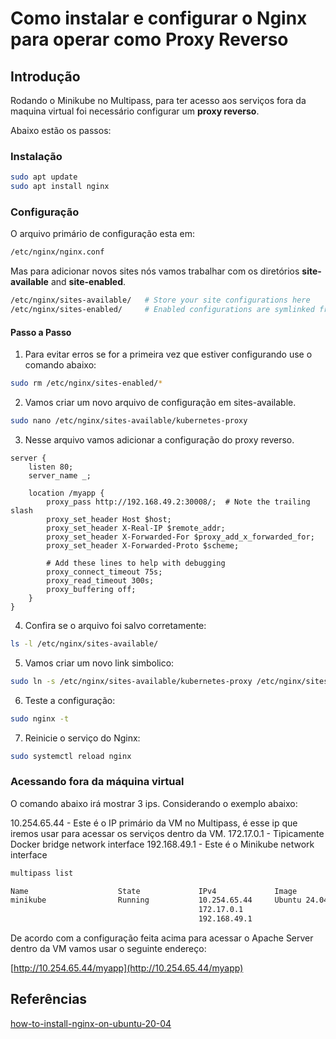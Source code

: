 # Como instalar e configurar o Nginx para operar como Proxy Reverso

## Introdução

Rodando o Minikube no Multipass, para ter acesso aos serviços fora da maquina virtual foi necessário configurar um **proxy reverso**.

Abaixo estão os passos:

### Instalação

```bash
sudo apt update
sudo apt install nginx
```

### Configuração

O arquivo primário de configuração esta em:
```bash
/etc/nginx/nginx.conf
```

Mas para adicionar novos sites nós vamos trabalhar com os diretórios **site-available** and **site-enabled**.

```bash
/etc/nginx/sites-available/   # Store your site configurations here
/etc/nginx/sites-enabled/     # Enabled configurations are symlinked from sites-available
```

#### Passo a Passo

1. Para evitar erros se for a primeira vez que estiver configurando use o comando abaixo:

```bash
sudo rm /etc/nginx/sites-enabled/*
```

2. Vamos criar um novo arquivo de configuração em sites-available.

```bash
sudo nano /etc/nginx/sites-available/kubernetes-proxy
```

3. Nesse arquivo vamos adicionar a configuração do proxy reverso.

```nginx
server {
    listen 80;
    server_name _;

    location /myapp {
        proxy_pass http://192.168.49.2:30008/;  # Note the trailing slash
        proxy_set_header Host $host;
        proxy_set_header X-Real-IP $remote_addr;
        proxy_set_header X-Forwarded-For $proxy_add_x_forwarded_for;
        proxy_set_header X-Forwarded-Proto $scheme;

        # Add these lines to help with debugging
        proxy_connect_timeout 75s;
        proxy_read_timeout 300s;
        proxy_buffering off;
    }
}
```

4. Confira se o arquivo foi salvo corretamente:

```bash
ls -l /etc/nginx/sites-available/
```

5. Vamos criar um novo link simbolico:

```bash
sudo ln -s /etc/nginx/sites-available/kubernetes-proxy /etc/nginx/sites-enabled/
```

6. Teste a configuração:

```bash
sudo nginx -t
```

7. Reinicie o serviço do Nginx:

```bash
sudo systemctl reload nginx
```

### Acessando fora da máquina virtual

O comando abaixo irá mostrar 3 ips. Considerando o exemplo abaixo:

10.254.65.44 - Este é o IP primário da VM no Multipass, é esse ip que iremos usar para acessar os serviços dentro da VM.
172.17.0.1 - Tipicamente Docker bridge network interface
192.168.49.1 - Este é o Minikube network interface

```bash
multipass list
```
```bash
Name                    State             IPv4             Image
minikube                Running           10.254.65.44     Ubuntu 24.04 LTS
                                          172.17.0.1
                                          192.168.49.1
```

De acordo com a configuração feita acima para acessar o Apache Server dentro da VM vamos usar o seguinte endereço:

[http://10.254.65.44/myapp](http://10.254.65.44/myapp)

## Referências

[how-to-install-nginx-on-ubuntu-20-04](https://www.digitalocean.com/community/tutorials/how-to-install-nginx-on-ubuntu-20-04)